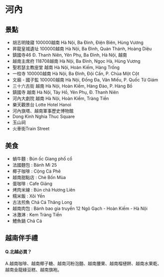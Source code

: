 # 河內 
## 景點
- 胡志明陵寢 100000越南 Hà Nội, Ba Đình, Điện Biên, Hùng Vương
- 昇龍皇城遺址 100000越南 Hà Nội, Ba Đình, Quán Thánh, Hoàng Diệu
- 鎮國寺46 Đ. Thanh Niên, Yên Phụ, Ba Đình, Hà Nội, 越南
- 越南主席府 118708越南 Hà Nội, Ba Đình, Ngọc Hà, Hùng Vương
- 聖若瑟主教座堂 越南 Hà Nội, Hoàn Kiếm, Hàng Trống
- 一柱寺 100000越南 Hà Nội, Ba Đình, Đội Cấn, P. Chùa Một Cột
- 文廟 - 國子監 100000越南 Hà Nội, Đống Đa, Văn Miếu, P. Quốc Tử Giám
- 三十六古街 越南 Hà Nội, Hoàn Kiếm, Hàng Đào, P. Hàng Bồ
- 鎮國寺 越南 Hà Nội, Tây Hồ, Yên Phụ, Đ. Thanh Niên
- 河內大劇院 越南 Hà Nội, Hoàn Kiếm, Tràng Tiền
- 樂天觀景台  Lotte Hotel Hanoi
- 河內旗塔、越南軍事歷史博物館
- Dong Kinh Nghia Thuc Square
- 玉山祠
- 火車街Train Street

## 美食
- 蝸牛麵 : Bún ốc Giang phố cổ 
- 法國麵包 : Bánh Mì 25
- 椰子咖啡 : Cộng Cà Phê
- 越南甜點店 :  Chè Bốn Mùa
- 蛋咖啡 : Cafe Giảng
- 烤肉米線 : Bún chả Hương Liên
- 糯米飯 : Xôi Yến
- 古法煎魚 Chả Cá Thăng Long
- 越南肉包 : Bánh bao gia truyền 12 Ngõ Gạch - Hoàn Kiếm - Hà Nội
- 冰激淋 : Kem Tràng Tiền
-  鱧魚鍋 Chả Cá

## 越南伴手禮
#### Q.北越必買？
A.越南咖啡、越南椰子糖、越南河粉泡麵、越南腰果、越南榴槤餅、越南水果乾、越南金龍綠豆糕、越南旗袍。